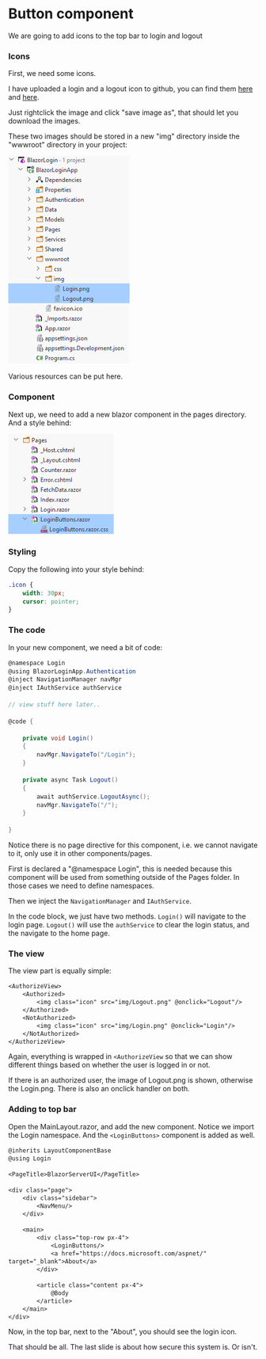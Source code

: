 # Button component

We are going to add icons to the top bar to login and logout

### Icons

First, we need some icons.

I have uploaded a login and a logout icon to github, you can find them [here](https://github.com/TroelsMortensen/BlazorLogin/blob/master/BlazorLoginApp/wwwroot/img/Login.png)
and [here](https://github.com/TroelsMortensen/BlazorLogin/blob/master/BlazorLoginApp/wwwroot/img/Logout.png).

Just rightclick the image and click "save image as", that should let you download the images.

These two images should be stored in a new "img" directory inside the "wwwroot" directory in your project:

![img_13.png](img_13.png)

Various resources can be put here.

### Component
Next up, we need to add a new blazor component in the pages directory. And a style behind:

![img_15.png](img_15.png)

### Styling
Copy the following into your style behind:

```css
.icon {
    width: 30px;
    cursor: pointer;
}
```

### The code
In your new component, we need a bit of code:

```csharp
@namespace Login
@using BlazorLoginApp.Authentication
@inject NavigationManager navMgr
@inject IAuthService authService

// view stuff here later..

@code {

    private void Login()
    {
        navMgr.NavigateTo("/Login");
    }

    private async Task Logout()
    {
        await authService.LogoutAsync();
        navMgr.NavigateTo("/");
    }

}
```

Notice there is no page directive for this component, i.e. we cannot navigate to it, only use it in other components/pages.

First is declared a "@namespace Login", this is needed because this component will be used from something outside of the Pages folder. In those cases we need to define namespaces.

Then we inject the `NavigationManager` and `IAuthService`.

In the code block, we just have two methods. `Login()` will navigate to the login page. `Logout()` will use the `authService` to clear the login status, and the navigate to the home page.

### The view
The view part is equally simple:

```razor
<AuthorizeView>
    <Authorized>
        <img class="icon" src="img/Logout.png" @onclick="Logout"/>
    </Authorized>
    <NotAuthorized>
        <img class="icon" src="img/Login.png" @onclick="Login"/>
    </NotAuthorized>
</AuthorizeView>
```

Again, everything is wrapped in `<AuthorizeView` so that we can show different things based on whether the user is logged in or not.

If there is an authorized user, the image of Logout.png is shown, otherwise the Login.png. There is also an onclick handler on both.

### Adding to top bar
Open the MainLayout.razor, and add the new component. 
Notice we import the Login namespace. And the `<LoginButtons>` component is added as well.

```razor{2,13}
@inherits LayoutComponentBase
@using Login

<PageTitle>BlazorServerUI</PageTitle>

<div class="page">
    <div class="sidebar">
        <NavMenu/>
    </div>

    <main>
        <div class="top-row px-4">
            <LoginButtons/>
            <a href="https://docs.microsoft.com/aspnet/" target="_blank">About</a>
        </div>

        <article class="content px-4">
            @Body
        </article>
    </main>
</div>
```

Now, in the top bar, next to the "About", you should see the login icon.

That should be all. The last slide is about how secure this system is. Or isn't.